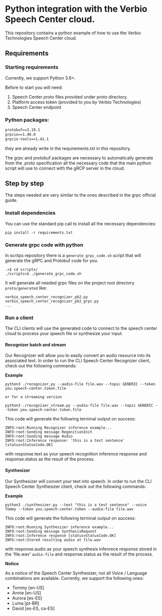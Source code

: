 # Python integration with the Verbio Speech Center cloud.

This repository contains a python example of how to use the Verbio Technologies Speech Center cloud.

## Requirements

### Starting requirements 
Currently, we support Python 3.6+.

Before to start you will need:

1. Speech Center proto files provided under proto directory.
2. Platform access token (provided to you by Verbio Technologies)
3. Speech Center endpoint



### Python packages:
```requirements.txt
protobuf==3.19.1
grpcio==1.48.0
grpcio-tools==1.41.1
```
they are already write in the requirements.txt in this repository.

The grpc and protobuf packages are necessary to automatically generate from the .proto specification all the necessary code that the main python script will use to connect with the gRCP server in the cloud.

##  Step by step
The steps needed are very similar to the ones described in the grpc official guide.

### Install dependencies
You can use the standard pip call to install all the necessary dependencies:
```commandline
pip install -r requirements.txt
```

### Generate grpc code with python
In scritps repository there is a `generate_grpc_code.sh` script that will generate the gRPC and Protobuf code for you.
```commandline
.>$ cd scripts/
./scripts>$ ./generate_grpc_code.sh

```
It will generate all needed grpc files on the project root directory `proto/generated` like:

```commandline
verbio_speech_center_recognizer_pb2.py
verbio_speech_center_recognizer_pb2_grpc.py
...
```

### Run a client

The CLI clients will use the generated code to connect to the speech center cloud to process your speech file or synthesize your input.  
  

#### Recognizer batch and stream

Our Recognizer will allow you to easily convert an audio resource into its associated text. In order to run the CLI Speech Center Recognizer client, check out the following commands:

**Example**

```commandline
python3 ./recognizer.py --audio-file file.wav --topic GENERIC --token you.speech-center.token.file

or for a streaming version

python3 ./recognizer_stream.py --audio-file file.wav --topic GENERIC --token you.speech-center.token.file

```

This code will generate the following terminal output on success:
```commandline
INFO:root:Running Recognizer inference example...
INFO:root:Sending message RegonitionInit
INFO:root:Sending message Audio
INFO:root:Inference response: 'this is a test sentence' [status=StatusCode.OK]
```
with response.text as your speech recognition inference response and response.status as the result of the process.  
  

#### Synthesizer

Our Synthesizer will convert your text into speech. In order to run the CLI Speech Center Synthesizer client, check out the following commands:

**Example**

```commandline
python3 ./synthesizer.py --text "this is a test sentence" --voice Tommy --token you.speech-center.token --audio-file file.wav
```

This code will generate the following terminal output on success:
```commandline
INFO:root:Running Synthesizer inference example...
INFO:root:Sending message SynthesisRequest
INFO:root:Inference response [status=StatusCode.OK]
INFO:root:Stored resulting audio at file.wav
```
with response.audio as your speech synthesis infenrece response stored in the 'file.wav' `audio-file` and response.status as the result of the process.

**Notice**

As a notice of the Speech Center Synthesizer, not all Voice / Language combinations are available. Currently, we support the following ones:

* Tommy [en-US]
* Annie [en-US]
* Aurora [es-ES]
* Luma [pt-BR]
* David [es-ES, ca-ES]
